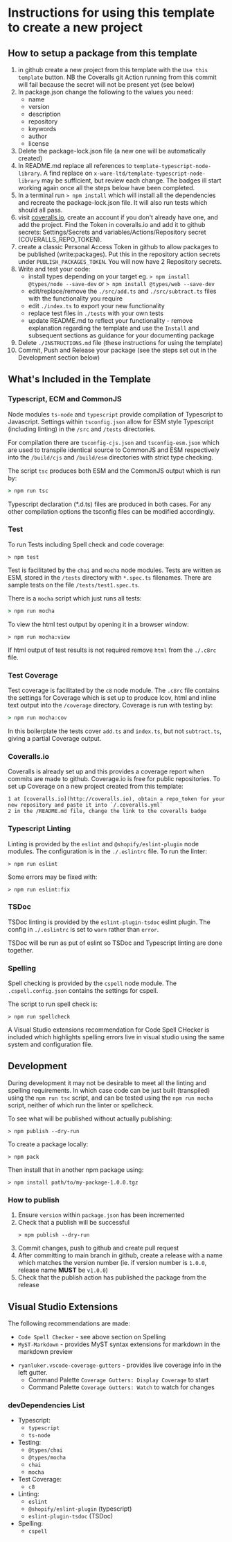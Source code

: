 # Instructions for using this template to create a new project

## How to setup a package from this template

1. in github create a new project from this template with the `Use this template` button. NB the Coveralls git Action running from this commit will fail because the secret will not be present yet (see below) 
1. In package.json change the following to the values you need:
    - name
    - version
    - description
    - repository
    - keywords
    - author
    - license
1. Delete the package-lock.json file (a new one will be automatically created)
1. In README.md replace all references to `template-typescript-node-library`. A find replace on `x-ware-ltd/template-typescript-node-library` may be sufficient, but review each change. The badges ill start working again once all the steps below have been completed.
1. In a terminal run `> npm install` which will install all the dependencies and recreate the package-lock.json file. It will also run tests which should all pass.
1. visit [coveralls.io](https://coveralls.io/), create an account if you don't already have one, and add the project. Find the Token in coveralls.io and add it to github secrets: Settings/Secrets and variables/Actions/Repository secret (COVERALLS_REPO_TOKEN).
1. create a classic Personal Access Token in github to allow packages to be published (write:packages). Put this in the repository action secrets under `PUBLISH_PACKAGES_TOKEN`. You will now have 2 Repository secrets.
1. Write and test your code:
    - install types depending on your target eg. `> npm install @types/node --save-dev` or `> npm install @types/web --save-dev`
    - edit/replace/remove the `./src/add.ts` and `./src/subtract.ts` files with the functionality you require
    - edit `./index.ts` to export your new functionality
    - replace test files in `./tests` with your own tests
    - update README.md to reflect your functionality - remove explanation regarding the template and use the `Install` and subsequent sections as guidance for your documenting package
1. Delete `./INSTRUCTIONS.md` file (these instructions for using the template)
1. Commit, Push and Release your package (see the steps set out in the Development section below)

## What's Included in the Template

### Typescript, ECM and CommonJS

Node modules `ts-node` and `typescript` provide compilation of Typescript to Javascript. Settings within `tsconfig.json` allow for ESM style Typescript (including linting) in the `/src` and `/tests` directories.

For compilation there are `tsconfig-cjs.json` and `tsconfig-esm.json` which are used to transpile identical source to CommonJS and ESM respectively into the `/build/cjs` and `/build/esm` directories with strict type checking.

The script `tsc` produces both ESM and the CommonJS output which is run by:

```cmd
> npm run tsc
```

Typescript declaration (*.d.ts) files are produced in both cases. For any other compilation options the tsconfig files can be modified accordingly.

### Test

To run Tests including Spell check and code coverage:

```
> npm test
```

Test is facilitated by the `chai` and `mocha` node modules. Tests are written as ESM, stored in the `/tests` directory with `*.spec.ts` filenames. There are sample tests on the file `/tests/test1.spec.ts`. 

There is a `mocha` script which just runs all tests:

```cmd
> npm run mocha
```

To view the html test output by opening it in a browser window:
```
> npm run mocha:view
```

If html output of test results is not required remove `html` from the `./.c8rc` file.

### Test Coverage

Test coverage is facilitated by the `c8` node module. The `.c8rc` file contains the settings for Coverage which is set up to produce lcov, html and inline text output into the `/coverage` directory. Coverage is run with testing by:

```cmd
> npm run mocha:cov
```

In this boilerplate the tests cover `add.ts` and `index.ts`, but not `subtract.ts`, giving a partial Coverage output.

### Coveralls.io

Coveralls is already set up and this provides a coverage report when commits are made to github. Coverage.io is free for public repositories. To set up Coverage on a new project created from this template:

    1 at [coveralls.io](http://coveralls.io), obtain a repo_token for your new repository and paste it into `/.coveralls.yml`
    2 in the /README.md file, change the link to the coveralls badge 

### Typescript Linting

Linting is provided by the `eslint` and `@shopify/eslint-plugin` node modules. The configuration is in the `./.eslintrc` file. To run the linter:

```
> npm run eslint
```

Some errors may be fixed with:
```
> npm run eslint:fix
```

### TSDoc

<!--- cspell:disable-next-line --->
TSDoc linting is provided by the `eslint-plugin-tsdoc` eslint plugin. The config in `./.eslintrc` is set to `warn` rather than `error`.

TSDoc will be run as put of eslint so TSDoc and Typescript linting are done together. 

### Spelling

Spell checking is provided by the `cspell` node module. The `.cspell.config.json` contains the settings for cspell.

The script to run spell check is:

```
> npm run spellcheck
```

A Visual Studio extensions recommendation for Code Spell CHecker is included which highlights spelling errors live in visual studio using the same system and configuration file.

## Development

During development it may not be desirable to meet all the linting and spelling requirements. In which case code can be just built (transpiled) using the `npm run tsc` script, and can be tested using the `npm run mocha` script, neither of which run the linter or spellcheck.

To see what will be published without actually publishing:
```
> npm publish --dry-run
```

To create a package locally:
```
> npm pack
```

Then install that in another npm package using:
```
> npm install path/to/my-package-1.0.0.tgz
```

### How to publish

1. Ensure `version` within `package.json` has been incremented
1. Check that a publish will be successful
    ```
    > npm publish --dry-run
    ```
1. Commit changes, push to github and create pull request
1. After committing to main branch in github, create a release with a name which matches the version number (ie. if version number is `1.0.0`, release name **MUST** be `v1.0.0`)
1. Check that the publish action has published the package from the release


## Visual Studio Extensions

The following recommendations are made:

- `Code Spell Checker` - see above section on Spelling
- `MyST-Markdown` - provides MyST syntax extensions for markdown in the markdown preview
<!--- cspell:disable-next-line --->
- `ryanluker.vscode-coverage-gutters` - provides live coverage info in the left gutter.
    - Command Palette `Coverage Gutters: Display Coverage` to start
    - Command Palette `Coverage Gutters: Watch` to watch for changes
<!--- cspell:disable-next-line --->

### devDependencies List

- Typescript:
    - `typescript`
    - `ts-node`
- Testing:
    - `@types/chai`
    - `@types/mocha`
    - `chai`
    - `mocha`
- Test Coverage:
    - `c8`
- Linting:
    - `eslint`
    - `@shopify/eslint-plugin` (typescript)
    - `eslint-plugin-tsdoc` (TSDoc)
- Spelling:
    - `cspell`